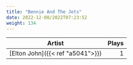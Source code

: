 ```yaml
---
title: "Bennie And The Jets"
date: 2022-12-08/2022T07:23:52
weight: 134
---
```




 Artist | Plays 
----- | -----:
[Elton John]({{< ref "a5041">}}) | 1

